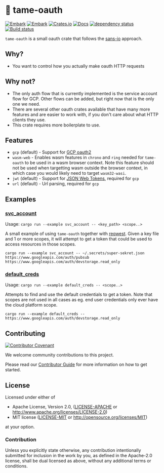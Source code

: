 # 🔐 tame-oauth

[![Embark](https://img.shields.io/badge/embark-open%20source-blueviolet.svg)](http://embark.games)
[![Embark](https://img.shields.io/badge/discord-ark-%237289da.svg?logo=discord)](https://discord.gg/dAuKfZS)
[![Crates.io](https://img.shields.io/crates/v/tame-oauth.svg)](https://crates.io/crates/tame-oauth)
[![Docs](https://docs.rs/tame-oauth/badge.svg)](https://docs.rs/tame-oauth)
[![dependency status](https://deps.rs/repo/github/EmbarkStudios/tame-oauth/status.svg)](https://deps.rs/repo/github/EmbarkStudios/tame-oauth)
[![Build status](https://github.com/gleam-lang/gleam/workflows/ci/badge.svg?branch=main)](https://github.com/EmbarkStudios/tame-oauth/actions)

`tame-oauth` is a small oauth crate that follows the [sans-io](https://sans-io.readthedocs.io/) approach.

## Why?

* You want to control how you actually make oauth HTTP requests

## Why not?

* The only auth flow that is currently implemented is the service account flow for GCP. Other flows can be added, but right now that is the only one we need.
* There are several other oauth crates available that have many more features and are easier to work with, if you don't care about what HTTP clients they use.
* This crate requires more boilerplate to use.

## Features

* `gcp` (default) - Support for [GCP oauth2](https://developers.google.com/identity/protocols/oauth2)
* `wasm-web` - Enables wasm features in `chrono` and `ring` needed for `tame-oauth` to be used in a wasm browser context. Note this feature should not be used when targetting wasm outside the browser context, in which case you would likely need to target `wasm32-wasi`.
* `jwt` (default) - Support for [JSON Web Tokens](https://jwt.io/), required for `gcp`
* `url` (default) - Url parsing, required for `gcp`

## Examples

### [svc_account](examples/svc_account.rs)

Usage: `cargo run --example svc_account -- <key_path> <scope..>`

A small example of using `tame-oauth` together with [reqwest](https://github.com/seanmonstar/reqwest). Given a key file and 1 or more scopes, it will attempt to get a token that could be used to access resources in those scopes.

`cargo run --example svc_account -- ~/.secrets/super-sekret.json https://www.googleapis.com/auth/pubsub https://www.googleapis.com/auth/devstorage.read_only`

### [default_creds](examples/default_creds.rs)

Usage: `cargo run --example default_creds -- <scope..>`

Attempts to find and use the default credentials to get a token. Note that scopes are not used in all cases as eg. end user credentials only ever have the cloud platform scope.

`cargo run --example default_creds -- https://www.googleapis.com/auth/devstorage.read_only`

## Contributing

[![Contributor Covenant](https://img.shields.io/badge/contributor%20covenant-v1.4-ff69b4.svg)](../CODE_OF_CONDUCT.md)

We welcome community contributions to this project.

Please read our [Contributor Guide](CONTRIBUTING.md) for more information on how to get started.

## License

Licensed under either of

* Apache License, Version 2.0, ([LICENSE-APACHE](LICENSE-APACHE) or <http://www.apache.org/licenses/LICENSE-2.0>)
* MIT license ([LICENSE-MIT](LICENSE-MIT) or <http://opensource.org/licenses/MIT>)

at your option.

### Contribution

Unless you explicitly state otherwise, any contribution intentionally
submitted for inclusion in the work by you, as defined in the Apache-2.0
license, shall be dual licensed as above, without any additional terms or
conditions.

